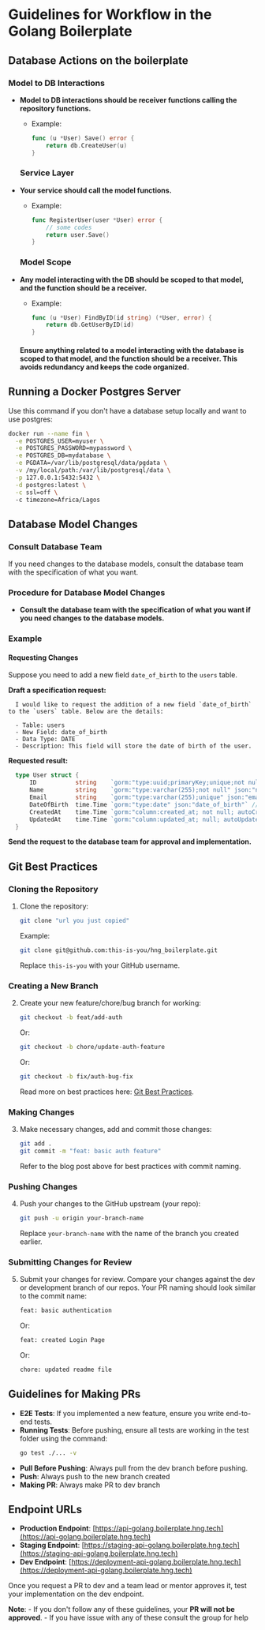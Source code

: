 # Guidelines for Workflow in the Golang Boilerplate

## Database Actions on the boilerplate
   ### Model to DB Interactions
- **Model to DB interactions should be receiver functions calling the repository functions.**
  - Example: 
    ```go
    func (u *User) Save() error {
        return db.CreateUser(u)
    }
    ```

   ### Service Layer
- **Your service should call the model functions.**
  - Example: 
    ```go
    func RegisterUser(user *User) error {
        // some codes
        return user.Save()
    }
    ```

  ### Model Scope
- **Any model interacting with the DB should be scoped to that model, and the function should be a receiver.**
  - Example: 
    ```go
    func (u *User) FindByID(id string) (*User, error) {
        return db.GetUserByID(id)
    }
    ```
   #### Ensure anything related to a model interacting with the database is scoped to that model, and the function should be a receiver. This avoids redundancy and keeps the code organized.


## Running a Docker Postgres Server
Use this command if you don't have a database setup locally and want to use postgres:
```sh
docker run --name fin \
  -e POSTGRES_USER=myuser \
  -e POSTGRES_PASSWORD=mypassword \
  -e POSTGRES_DB=mydatabase \
  -e PGDATA=/var/lib/postgresql/data/pgdata \
  -v /my/local/path:/var/lib/postgresql/data \
  -p 127.0.0.1:5432:5432 \
  -d postgres:latest \
  -c ssl=off \    
  -c timezone=Africa/Lagos
```

## Database Model Changes

### Consult Database Team
If you need changes to the database models, consult the database team with the specification of what you want.


### Procedure for Database Model Changes
- **Consult the database team with the specification of what you want if you need changes to the database models.**

### Example

#### Requesting Changes
Suppose you need to add a new field `date_of_birth` to the `users` table.

**Draft a specification request:**
  ```plaintext
    I would like to request the addition of a new field `date_of_birth` to the `users` table. Below are the details:

    - Table: users
    - New Field: date_of_birth
    - Data Type: DATE
    - Description: This field will store the date of birth of the user.
  ```

  
**Requested result:**
  ```go
    type User struct {
        ID           string    `gorm:"type:uuid;primaryKey;unique;not null" json:"id"`
        Name         string    `gorm:"type:varchar(255);not null" json:"name"`
        Email        string    `gorm:"type:varchar(255);unique" json:"email"`
        DateOfBirth  time.Time `gorm:"type:date" json:"date_of_birth"` // New field
        CreatedAt    time.Time `gorm:"column:created_at; not null; autoCreateTime" json:"created_at"`
        UpdatedAt    time.Time `gorm:"column:updated_at; null; autoUpdateTime" json:"updated_at"`
    }
  ```
 **Send the request to the database team for approval and implementation.**


## Git Best Practices

### Cloning the Repository
1. Clone the repository:
   ```sh
   git clone "url you just copied"
   ```
   Example:
   ```sh
   git clone git@github.com:this-is-you/hng_boilerplate.git
   ```
   Replace `this-is-you` with your GitHub username.

### Creating a New Branch
2. Create your new feature/chore/bug branch for working:
   ```sh
   git checkout -b feat/add-auth
   ```
   Or:
   ```sh
   git checkout -b chore/update-auth-feature
   ```
   Or:
   ```sh
   git checkout -b fix/auth-bug-fix
   ```
   Read more on best practices here: [Git Best Practices](https://medium.com/@shinjithkanhangad/git-good-best-practices-for-branch-naming-and-commit-messages-a903b9f08d68).

### Making Changes
3. Make necessary changes, add and commit those changes:
   ```sh
   git add .
   git commit -m "feat: basic auth feature"
   ```
   Refer to the blog post above for best practices with commit naming.

### Pushing Changes
4. Push your changes to the GitHub upstream (your repo):
   ```sh
   git push -u origin your-branch-name
   ```
   Replace `your-branch-name` with the name of the branch you created earlier.

### Submitting Changes for Review
5. Submit your changes for review. Compare your changes against the dev or development branch of our repos. Your PR naming should look similar to the commit name:
   ```sh
   feat: basic authentication
   ```
   Or:
   ```sh
   feat: created Login Page
   ```
   Or:
   ```sh
   chore: updated readme file
   ```

## Guidelines for Making PRs

- **E2E Tests**: If you implemented a new feature, ensure you write end-to-end tests.
- **Running Tests**: Before pushing, ensure all tests are working in the test folder using the command:
  ```sh
  go test ./... -v
  ```
- **Pull Before Pushing**: Always pull from the dev branch before pushing.
- **Push**: Always push to the new branch created
- **Making PR**: Always make PR to dev branch

## Endpoint URLs

- **Production Endpoint**: [https://api-golang.boilerplate.hng.tech](https://api-golang.boilerplate.hng.tech)
- **Staging Endpoint**: [https://staging-api-golang.boilerplate.hng.tech](https://staging-api-golang.boilerplate.hng.tech)
- **Dev Endpoint**: [https://deployment-api-golang.boilerplate.hng.tech](https://deployment-api-golang.boilerplate.hng.tech)

Once you request a PR to dev and a team lead or mentor approves it, test your implementation on the dev endpoint.

**Note**: 
    - If you don't follow any of these guidelines, your **PR will not be approved**.
    - If you have issue with any of these consult the group for help

